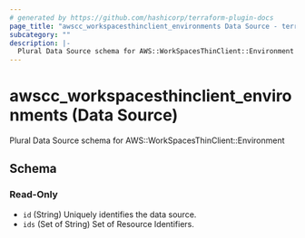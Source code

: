 ```yaml
---
# generated by https://github.com/hashicorp/terraform-plugin-docs
page_title: "awscc_workspacesthinclient_environments Data Source - terraform-provider-awscc"
subcategory: ""
description: |-
  Plural Data Source schema for AWS::WorkSpacesThinClient::Environment
---
```


# awscc_workspacesthinclient_environments (Data Source)

Plural Data Source schema for AWS::WorkSpacesThinClient::Environment



<!-- schema generated by tfplugindocs -->
## Schema

### Read-Only

- `id` (String) Uniquely identifies the data source.
- `ids` (Set of String) Set of Resource Identifiers.
